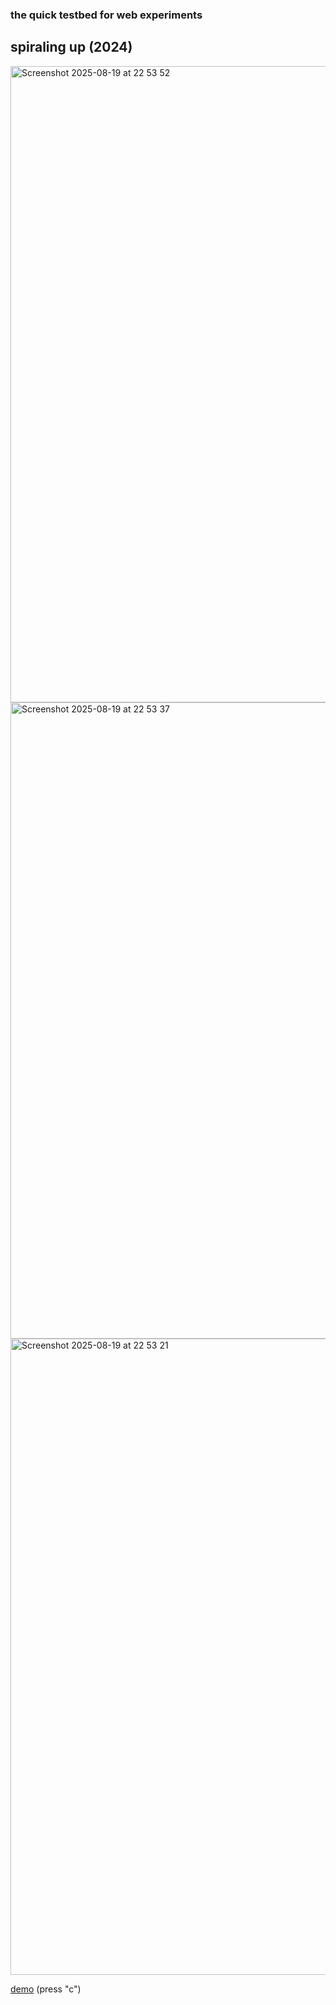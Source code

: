 ### the quick testbed for web experiments 

## spiraling up (2024)
<img width="1516" height="1018" alt="Screenshot 2025-08-19 at 22 53 52" src="https://github.com/user-attachments/assets/5bcba23e-0ea6-4fca-b3af-f0b43b048311" />
<img width="1516" height="1018" alt="Screenshot 2025-08-19 at 22 53 37" src="https://github.com/user-attachments/assets/8673aea4-1f40-4876-b666-5df6ff60aa16" />
<img width="1516" height="1018" alt="Screenshot 2025-08-19 at 22 53 21" src="https://github.com/user-attachments/assets/7e8dbe7d-eb17-46c5-a54b-71e6a2122e8a" />

[demo](https://spencercap.github.io/webflow-ts-dev-env/?camera=cube20_2) 
(press "c")
